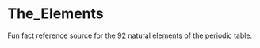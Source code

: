 The_Elements
============

Fun fact reference source for the 92 natural elements of the periodic table.
